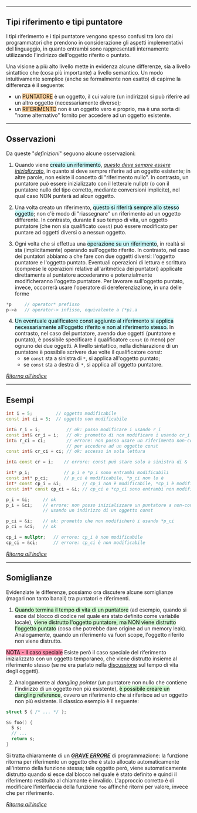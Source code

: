 ```toc
```
--- 

## Tipi riferimento e tipi puntatore
I tipi riferimento e i tipi puntatore vengono spesso confusi tra loro dai programmatori che prendono in considerazione gli aspetti implementativi del linguaggio, in quanto entrambi sono rappresentati internamente utilizzando l'indirizzo dell'oggetto riferito o puntato.

Una visione a più alto livello mette in evidenza alcune differenze, sia a livello sintattico che (cosa più importante) a livello semantico. Un modo intuitivamente semplice (anche se formalmente non esatto) di capirne la differenza è il seguente:
  - un <mark style="background: #FFB86CA6;">PUNTATORE</mark> è un oggetto, il cui valore (un indirizzo) si può riferire ad un altro oggetto (necessariamente diverso);
  - un <mark style="background: #FFB86CA6;">RIFERIMENTO</mark> non è un oggetto vero e proprio, ma è una sorta di "nome alternativo" fornito per accedere ad un oggetto esistente.

---

## Osservazioni
Da queste "*definizioni*" seguono alcune osservazioni:
1) Quando viene <mark style="background: #ABF7F7A6;">creato un riferimento</mark>, <u><i>questo deve sempre essere inizializzato</i></u>, in quanto si deve sempre riferire ad un oggetto esistente; in altre parole, non esiste il concetto di "riferimento nullo". 
	 In contrasto, un puntatore può essere inizializzato con il letterale nullptr (o con il puntatore nullo del tipo corretto, mediante conversioni implicite), nel qual caso NON punterà ad alcun oggetto.

2) Una volta creato un riferimento, <mark style="background: #ABF7F7A6;">questo si riferirà sempre allo stesso oggetto</mark>; non c'è modo di "riassegnare" un riferimento ad un oggetto differente. 
	 In contrasto, durante il suo tempo di vita, un oggetto puntatore (che non sia qualificato `const`) può essere modificato per puntare ad oggetti diversi o a nessun oggetto.

3) Ogni volta che si effettua una <mark style="background: #ABF7F7A6;">operazione su un riferimento</mark>, in realtà si sta (implicitamente) operando sull'oggetto riferito.
	In contrasto, nel caso dei puntatori abbiamo a che fare con due oggetti diversi: l'oggetto puntatore e l'oggetto puntato.
	Eventuali operazioni di lettura e scrittura (comprese le operazioni relative all'aritmetica dei puntatori) applicate direttamente al puntatore accederanno e potenzialmente modificheranno l'oggetto puntatore. 
	Per lavorare sull'oggetto puntato, invece, occorrerà usare l'operatore di dereferenziazione, in una delle forme
  ```cpp
  *p     // operator* prefisso
  p->a   // operator-> infisso, equivalente a (*p).a
```

4) <mark style="background: #ABF7F7A6;">Un eventuale qualificatore const aggiunto al riferimento si applica necessariamente all'oggetto riferito e non al riferimento stesso.</mark> In contrasto, nel caso del puntatore, avendo due oggetti (puntatore e puntato), è possibile specificare il qualificatore `const` (o meno) per ognuno dei due oggetti. 
	A livello sintattico, nella dichiarazione di un puntatore è possibile scrivere due volte il qualificatore const:
	  - se `const` sta a sinistra di `*`, si applica all'oggetto puntato;
	  - se `const` sta a destra di `*`, si applica all'oggetto puntatore.
	  
_[Ritorna all'indice](#Tipi%20riferimento%20e%20tipi%20puntatore)_

---

## Esempi
```cpp
int i = 5;         // oggetto modificabile
const int ci = 5;  // oggetto non modificabile

int& r_i = i;          // ok: posso modificare i usando r_i
const int& cr_i = i;   // ok: prometto di non modificare i usando cr_i
int& r_ci = ci;        // errore: non posso usare un riferimento non-const
                       // per accedere ad un oggetto const
const int& cr_ci = ci; // ok: accesso in sola lettura

int& const cr = i;    // errore: const può stare solo a sinistra di &

int* p_i;             // p_i e *p_i sono entrambi modificabili
const int* p_ci;      // p_ci è modificabile, *p_ci non lo è
int* const cp_i = &i;        // cp_i non è modificabile, *cp_i è modificabile
const int* const cp_ci = &i; // cp_ci e *cp_ci sono entrambi non modificabili

p_i = &i;     // ok
p_i = &ci;    // errore: non posso inizializzare un puntatore a non-const
              // usando un indirizzo di un oggetto const

p_ci = &i;    // ok: prometto che non modificherò i usando *p_ci
p_ci = &ci;   // ok

cp_i = nullptr;   // errore: cp_i è non modificabile
cp_ci = &ci;      // errore: cp_ci è non modificabile
```

_[Ritorna all'indice](#Tipi%20riferimento%20e%20tipi%20puntatore)_

---

## Somiglianze
Evidenziate le differenze, possiamo ora discutere alcune somiglianze (magari non tanto banali) tra puntatori e riferimenti.

1) <mark style="background: #BBFABBA6;">Quando termina il tempo di vita di un puntatore</mark> (ad esempio, quando si esce dal blocco di codice nel quale era stato definito come variabile locale), <mark style="background: #BBFABBA6;">viene distrutto l'oggetto puntatore, ma NON viene distrutto l'oggetto puntato</mark> (cosa che potrebbe dare origine ad un memory leak). Analogamente, quando un riferimento va fuori scope, l'oggetto riferito non viene distrutto.

<mark style="background: #FF5582A6;">NOTA - Il caso speciale</mark>
Esiste però il caso speciale del riferimento inizializzato con un oggetto temporaneo, che viene distrutto insieme al riferimento stesso (se ne era parlato nella [discussione](obsidian://open?vault=MdP&file=teoria%2F04-lifetime) sul tempo di vita degli oggetti).

2) Analogamente al *dangling pointer* (un puntatore non nullo che contiene l'indirizzo di un oggetto non più esistente), <mark style="background: #BBFABBA6;">è possibile creare un dangling reference</mark>, ovvero un riferimento che si riferisce ad un oggetto non più esistente. 
	Il classico esempio è il seguente:
```cpp
struct S { /* ... */ };

S& foo() {
  S s;
  // ...
  return s;
}
```

Si tratta chiaramente di un ***<u>GRAVE ERRORE</u>*** di programmazione: la funzione ritorna per riferimento un oggetto che è stato allocato automaticamente all'interno della funzione stessa; tale oggetto però, viene automaticamente distrutto quando si esce dal blocco nel quale è stato definito e quindi il riferimento restituito al chiamante è invalido.
L'approccio corretto è di modificare l'interfaccia della funzione `foo` affinché ritorni per valore, invece che per riferimento.

_[Ritorna all'indice](#Tipi%20riferimento%20e%20tipi%20puntatore)_